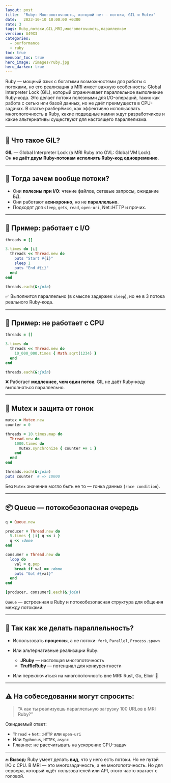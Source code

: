 ```yaml
---
layout: post
title:  "Ruby: Многопоточность, которой нет — потоки, GIL и Mutex"
date:   2023-10-10 10:00:00 +0300
rate: 3
tags: Ruby,потоки,GIL,MRI,многопоточность,параллелизм
version: A49X3
categories:
  - performance
  - ruby
toc: true
menubar_toc: true
hero_image: /images/ruby.jpg
hero_darken: true
---
```

Ruby — мощный язык с богатыми возможностями для работы с потоками, но его реализация в MRI имеет важную особенность: Global Interpreter Lock (GIL), который ограничивает параллельное выполнение Ruby-кода. Это делает потоки полезными для I/O-операций, таких как работа с сетью или базой данных, но не даёт преимуществ в CPU-задачах. В статье разберёмся, как эффективно использовать многопоточность в Ruby, какие подводные камни ждут разработчиков и какие альтернативы существуют для настоящего параллелизма.

---

## 🚧 Что такое GIL?

**GIL** — Global Interpreter Lock (в MRI Ruby это GVL: Global VM Lock).  
Он **не даёт двум Ruby-потокам исполнять Ruby-код одновременно**.

---

## 🤔 Тогда зачем вообще потоки?

- Они **полезны при I/O**: чтение файлов, сетевые запросы, ожидание БД.
- Они работают **асинхронно**, но не **параллельно**.
- Подходят для `sleep`, `gets`, `read`, `open-uri`, Net::HTTP и прочих.

---

## 🧪 Пример: работает с I/O

```ruby
threads = []

3.times do |i|
  threads << Thread.new do
    puts "Start #{i}"
    sleep 1
    puts "End #{i}"
  end
end

threads.each(&:join)
````

✅ Выполнится параллельно (в смысле задержек `sleep`), но не в 3 потока реального Ruby-кода.

---

## 🧨 Пример: не работает с CPU

```ruby
threads = []

3.times do
  threads << Thread.new do
    10_000_000.times { Math.sqrt(1234) }
  end
end

threads.each(&:join)
```

❌ Работает **медленнее, чем один поток**. GIL не даёт Ruby-коду выполняться параллельно.

---

## 🔐 Mutex и защита от гонок

```ruby
mutex = Mutex.new
counter = 0

threads = 10.times.map do
  Thread.new do
    1000.times do
      mutex.synchronize { counter += 1 }
    end
  end
end

threads.each(&:join)
puts counter  # => 10000
```

Без `Mutex` значение могло быть не то — гонка данных (`race condition`).

---

## 📦 Queue — потокобезопасная очередь

```ruby
q = Queue.new

producer = Thread.new do
  5.times { |i| q << i }
  q << :done
end

consumer = Thread.new do
  loop do
    val = q.pop
    break if val == :done
    puts "Got #{val}"
  end
end

[producer, consumer].each(&:join)
```

`Queue` — встроенная в Ruby и потокобезопасная структура для общения между потоками.

---

## 🧠 Так как же делать параллельность?

* Использовать **процессы**, а не потоки: `fork`, `Parallel`, `Process.spawn`
* Или альтернативные реализации Ruby:

    * **JRuby** — настоящая многопоточность
    * **TruffleRuby** — потенциал для конкурентности
* Или переключиться на многопоточность вне MRI: Rust, Go, Elixir 🤖

---

## ⚠️ На собеседовании могут спросить:

> “А как ты реализуешь параллельную загрузку 100 URLов в MRI Ruby?”

Ожидаемый ответ:

* `Thread` + `Net::HTTP` или `open-uri`
* Или `Typhoeus`, `HTTPX`, `async`
* Главное: не рассчитывать на ускорение CPU-задач

---

🔚 **Вывод:**
Ruby умеет делать **вид**, что у него есть потоки. Но не путай I/O с CPU.
В MRI — это многозадачность, а не многопоточность. Но для сервера, который ждёт пользователей или API, этого часто хватает с головой.
